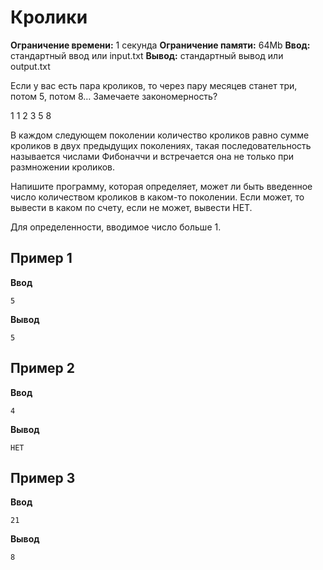 # Кролики

**Ограничение времени:** 1 секунда
**Ограничение памяти:** 64Mb
**Ввод:** стандартный ввод или input.txt
**Вывод:** стандартный вывод или output.txt

Если у вас есть пара кроликов, то через пару месяцев станет три, потом 5, потом 8… Замечаете закономерность?

1 1 2 3 5 8

В каждом следующем поколении количество кроликов равно сумме кроликов в двух предыдущих поколениях, такая последовательность называется числами Фибоначчи и встречается она не только при размножении кроликов.

Напишите программу, которая определяет, может ли быть введенное число количеством кроликов в каком-то поколении. Если может, то вывести в каком по счету, если не может, вывести НЕТ.

Для определенности, вводимое число больше 1.

## Пример 1

**Ввод**
```
5
```

**Вывод**
```
5
```

## Пример 2

**Ввод**
```
4
```

**Вывод**
```
НЕТ
```

## Пример 3

**Ввод**
```
21
```

**Вывод**
```
8
```